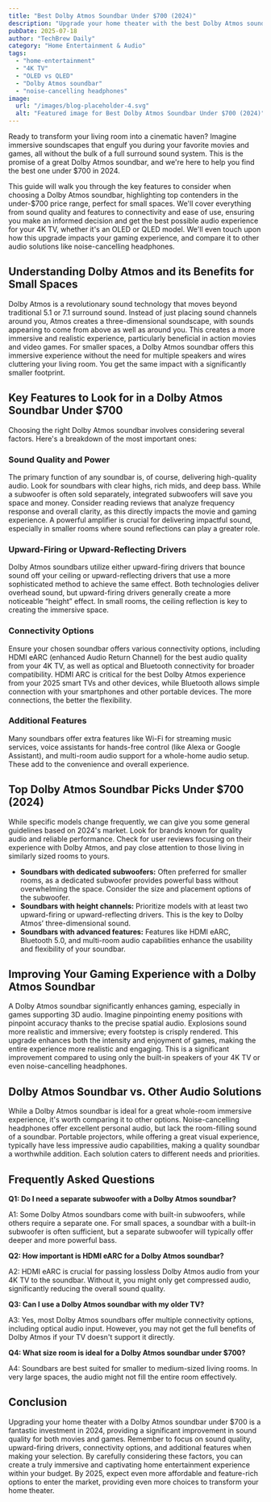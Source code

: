```yaml
---
title: "Best Dolby Atmos Soundbar Under $700 (2024)"
description: "Upgrade your home theater with the best Dolby Atmos soundbar under $700 in 2024!  Experience immersive gaming and cinematic audio in your small space.  Find the perfect soundbar for your 4K TV (OLED vs QLED) and transform your entertainment. Read our complete guide now!"
pubDate: 2025-07-18
author: "TechBrew Daily"
category: "Home Entertainment & Audio"
tags:
  - "home-entertainment"
  - "4K TV"
  - "OLED vs QLED"
  - "Dolby Atmos soundbar"
  - "noise-cancelling headphones"
image:
  url: "/images/blog-placeholder-4.svg"
  alt: "Featured image for Best Dolby Atmos Soundbar Under $700 (2024)"
---
```


Ready to transform your living room into a cinematic haven?  Imagine immersive soundscapes that engulf you during your favorite movies and games, all without the bulk of a full surround sound system.  This is the promise of a great Dolby Atmos soundbar, and we're here to help you find the best one under $700 in 2024.

This guide will walk you through the key features to consider when choosing a Dolby Atmos soundbar,  highlighting top contenders in the under-$700 price range, perfect for small spaces. We'll cover everything from sound quality and features to connectivity and ease of use, ensuring you make an informed decision and get the best possible audio experience for your 4K TV, whether it's an OLED or QLED model.  We'll even touch upon how this upgrade impacts your gaming experience, and compare it to other audio solutions like noise-cancelling headphones.

## Understanding Dolby Atmos and its Benefits for Small Spaces

Dolby Atmos is a revolutionary sound technology that moves beyond traditional 5.1 or 7.1 surround sound. Instead of just placing sound channels around you, Atmos creates a three-dimensional soundscape, with sounds appearing to come from above as well as around you. This creates a more immersive and realistic experience, particularly beneficial in action movies and video games.  For smaller spaces, a Dolby Atmos soundbar offers this immersive experience without the need for multiple speakers and wires cluttering your living room.  You get the same impact with a significantly smaller footprint.


## Key Features to Look for in a Dolby Atmos Soundbar Under $700

Choosing the right Dolby Atmos soundbar involves considering several factors.  Here's a breakdown of the most important ones:

### Sound Quality and Power

The primary function of any soundbar is, of course, delivering high-quality audio.  Look for soundbars with clear highs, rich mids, and deep bass.  While a subwoofer is often sold separately, integrated subwoofers will save you space and money.   Consider reading reviews that analyze frequency response and overall clarity, as this directly impacts the movie and gaming experience.  A powerful amplifier is crucial for delivering impactful sound, especially in smaller rooms where sound reflections can play a greater role.

### Upward-Firing or Upward-Reflecting Drivers

Dolby Atmos soundbars utilize either upward-firing drivers that bounce sound off your ceiling or upward-reflecting drivers that use a more sophisticated method to achieve the same effect. Both technologies deliver overhead sound, but upward-firing drivers generally create a more noticeable “height” effect.  In small rooms, the ceiling reflection is key to creating the immersive space.

### Connectivity Options

Ensure your chosen soundbar offers various connectivity options, including HDMI eARC (enhanced Audio Return Channel) for the best audio quality from your 4K TV, as well as optical and Bluetooth connectivity for broader compatibility.  HDMI ARC is critical for the best Dolby Atmos experience from your 2025 smart TVs and other devices, while Bluetooth allows simple connection with your smartphones and other portable devices.  The more connections, the better the flexibility.

### Additional Features

Many soundbars offer extra features like Wi-Fi for streaming music services, voice assistants for hands-free control (like Alexa or Google Assistant), and multi-room audio support for a whole-home audio setup. These add to the convenience and overall experience.


## Top Dolby Atmos Soundbar Picks Under $700 (2024)

While specific models change frequently, we can give you some general guidelines based on 2024's market. Look for brands known for quality audio and reliable performance.  Check for user reviews focusing on their experience with Dolby Atmos, and pay close attention to those living in similarly sized rooms to yours.

* **Soundbars with dedicated subwoofers:**  Often preferred for smaller rooms, as a dedicated subwoofer provides powerful bass without overwhelming the space.  Consider the size and placement options of the subwoofer.
* **Soundbars with height channels:** Prioritize models with at least two upward-firing or upward-reflecting drivers. This is the key to Dolby Atmos’ three-dimensional sound.
* **Soundbars with advanced features:**  Features like HDMI eARC, Bluetooth 5.0, and multi-room audio capabilities enhance the usability and flexibility of your soundbar.


##  Improving Your Gaming Experience with a Dolby Atmos Soundbar

A Dolby Atmos soundbar significantly enhances gaming, especially in games supporting 3D audio.  Imagine pinpointing enemy positions with pinpoint accuracy thanks to the precise spatial audio.  Explosions sound more realistic and immersive; every footstep is crisply rendered.  This upgrade enhances both the intensity and enjoyment of games, making the entire experience more realistic and engaging.  This is a significant improvement compared to using only the built-in speakers of your 4K TV or even noise-cancelling headphones.


## Dolby Atmos Soundbar vs. Other Audio Solutions

While a Dolby Atmos soundbar is ideal for a great whole-room immersive experience, it's worth comparing it to other options.  Noise-cancelling headphones offer excellent personal audio, but lack the room-filling sound of a soundbar. Portable projectors, while offering a great visual experience, typically have less impressive audio capabilities, making a quality soundbar a worthwhile addition.  Each solution caters to different needs and priorities.


## Frequently Asked Questions

**Q1:  Do I need a separate subwoofer with a Dolby Atmos soundbar?**

A1: Some Dolby Atmos soundbars come with built-in subwoofers, while others require a separate one.  For small spaces, a soundbar with a built-in subwoofer is often sufficient, but a separate subwoofer will typically offer deeper and more powerful bass.

**Q2: How important is HDMI eARC for a Dolby Atmos soundbar?**

A2: HDMI eARC is crucial for passing lossless Dolby Atmos audio from your 4K TV to the soundbar.  Without it, you might only get compressed audio, significantly reducing the overall sound quality.

**Q3: Can I use a Dolby Atmos soundbar with my older TV?**

A3: Yes, most Dolby Atmos soundbars offer multiple connectivity options, including optical audio input. However, you may not get the full benefits of Dolby Atmos if your TV doesn't support it directly.

**Q4: What size room is ideal for a Dolby Atmos soundbar under $700?**

A4: Soundbars are best suited for smaller to medium-sized living rooms. In very large spaces, the audio might not fill the entire room effectively.

## Conclusion

Upgrading your home theater with a Dolby Atmos soundbar under $700 is a fantastic investment in 2024, providing a significant improvement in sound quality for both movies and games.  Remember to focus on sound quality, upward-firing drivers, connectivity options, and additional features when making your selection. By carefully considering these factors, you can create a truly immersive and captivating home entertainment experience within your budget. By 2025, expect even more affordable and feature-rich options to enter the market, providing even more choices to transform your home theater.